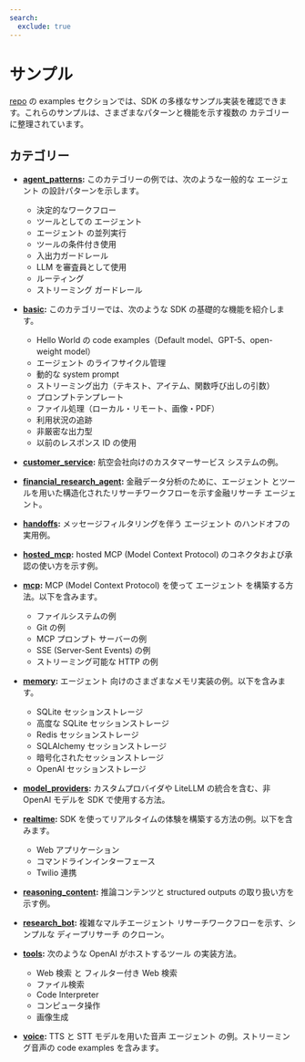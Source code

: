 ```yaml
---
search:
  exclude: true
---
```

# サンプル

[repo](https://github.com/openai/openai-agents-python/tree/main/examples) の examples セクションでは、SDK の多様なサンプル実装を確認できます。これらのサンプルは、さまざまなパターンと機能を示す複数の カテゴリー に整理されています。

## カテゴリー

-   **[agent_patterns](https://github.com/openai/openai-agents-python/tree/main/examples/agent_patterns):**
    このカテゴリーの例では、次のような一般的な エージェント の設計パターンを示します。

    -   決定的なワークフロー
    -   ツールとしての エージェント
    -   エージェント の並列実行
    -   ツールの条件付き使用
    -   入出力ガードレール
    -   LLM を審査員として使用
    -   ルーティング
    -   ストリーミング ガードレール

-   **[basic](https://github.com/openai/openai-agents-python/tree/main/examples/basic):**
    このカテゴリーでは、次のような SDK の基礎的な機能を紹介します。

    -   Hello World の code examples（Default model、GPT-5、open-weight model）
    -   エージェント のライフサイクル管理
    -   動的な system prompt
    -   ストリーミング出力（テキスト、アイテム、関数呼び出しの引数）
    -   プロンプトテンプレート
    -   ファイル処理（ローカル・リモート、画像・PDF）
    -   利用状況の追跡
    -   非厳密な出力型
    -   以前のレスポンス ID の使用

-   **[customer_service](https://github.com/openai/openai-agents-python/tree/main/examples/customer_service):**
    航空会社向けのカスタマーサービス システムの例。

-   **[financial_research_agent](https://github.com/openai/openai-agents-python/tree/main/examples/financial_research_agent):**
    金融データ分析のために、エージェント とツールを用いた構造化されたリサーチワークフローを示す金融リサーチ エージェント。

-   **[handoffs](https://github.com/openai/openai-agents-python/tree/main/examples/handoffs):**
    メッセージフィルタリングを伴う エージェント のハンドオフの実用例。

-   **[hosted_mcp](https://github.com/openai/openai-agents-python/tree/main/examples/hosted_mcp):**
    hosted MCP (Model Context Protocol) のコネクタおよび承認の使い方を示す例。

-   **[mcp](https://github.com/openai/openai-agents-python/tree/main/examples/mcp):**
    MCP (Model Context Protocol) を使って エージェント を構築する方法。以下を含みます。

    -   ファイルシステムの例
    -   Git の例
    -   MCP プロンプト サーバーの例
    -   SSE (Server-Sent Events) の例
    -   ストリーミング可能な HTTP の例

-   **[memory](https://github.com/openai/openai-agents-python/tree/main/examples/memory):**
    エージェント 向けのさまざまなメモリ実装の例。以下を含みます。

    -   SQLite セッションストレージ
    -   高度な SQLite セッションストレージ
    -   Redis セッションストレージ
    -   SQLAlchemy セッションストレージ
    -   暗号化されたセッションストレージ
    -   OpenAI セッションストレージ

-   **[model_providers](https://github.com/openai/openai-agents-python/tree/main/examples/model_providers):**
    カスタムプロバイダや LiteLLM の統合を含む、非 OpenAI モデルを SDK で使用する方法。

-   **[realtime](https://github.com/openai/openai-agents-python/tree/main/examples/realtime):**
    SDK を使ってリアルタイムの体験を構築する方法の例。以下を含みます。

    -   Web アプリケーション
    -   コマンドラインインターフェース
    -   Twilio 連携

-   **[reasoning_content](https://github.com/openai/openai-agents-python/tree/main/examples/reasoning_content):**
    推論コンテンツと structured outputs の取り扱い方を示す例。

-   **[research_bot](https://github.com/openai/openai-agents-python/tree/main/examples/research_bot):**
    複雑なマルチエージェント リサーチワークフローを示す、シンプルな ディープリサーチ のクローン。

-   **[tools](https://github.com/openai/openai-agents-python/tree/main/examples/tools):**
    次のような OpenAI がホストするツール の実装方法。

    -   Web 検索 と フィルター付き Web 検索
    -   ファイル検索
    -   Code Interpreter
    -   コンピュータ操作
    -   画像生成

-   **[voice](https://github.com/openai/openai-agents-python/tree/main/examples/voice):**
    TTS と STT モデルを用いた音声 エージェント の例。ストリーミング音声の code examples を含みます。